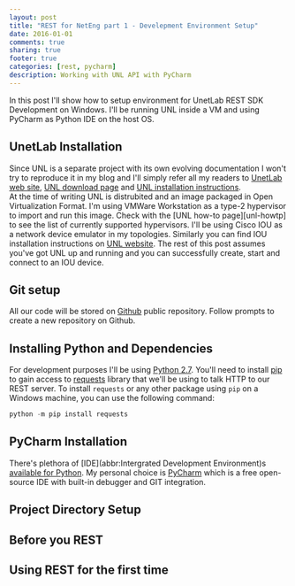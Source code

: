 ```yaml
---
layout: post
title: "REST for NetEng part 1 - Develepment Environment Setup"
date: 2016-01-01
comments: true
sharing: true
footer: true
categories: [rest, pycharm]
description: Working with UNL API with PyCharm
---
```


In this post I'll show how to setup environment for UnetLab REST SDK Development on Windows. I'll be running UNL inside a VM and using PyCharm as Python IDE on the host OS.

<!--more-->

## UnetLab Installation

Since UNL is a separate project with its own evolving documentation I won't try to reproduce it in my blog and I'll simply refer all my readers to [UnetLab web site][unl-main], [UNL download page][unl-download] and [UNL installation instructions][unl-howto].  
At the time of writing UNL is distrubited and an image packaged in Open Virtualization Format. I'm using VMWare Workstation as a type-2 hypervisor to import and run this image. Check with the [UNL how-to page][unl-howtp] to see the list of currently supported hypervisors.
I'll be using Cisco IOU as a network device emulator in my topologies. Similarly you can find IOU installation instructions on [UNL website][unl-iou]. The rest of this post assumes you've got UNL up and running and you can successfully create, start and connect to an IOU device.

## Git setup
All our code will be stored on [Github][github-link] public repository. Follow prompts to create a new repository on Github. 

## Installing Python and Dependencies
For development purposes I'll be using [Python 2.7][python-install]. You'll need to install [pip][pip-install] to gain access to [requests][requests-install] library that we'll be using to talk HTTP to our REST server. To install `requests` or any other package using `pip` on a Windows machine, you can use the following command:
``` powershell
python -m pip install requests
```

## PyCharm Installation
There's plethora of [IDE](abbr:Intergrated Development Environment)s [available for Python][python-ide]. My personal choice is [PyCharm][pycharm-main] which is a free open-source IDE with built-in debugger and GIT integration. 

## Project Directory Setup



## Before you REST

## Using REST for the first time


[unl-main]: http://www.unetlab.com/
[unl-download]: http://www.unetlab.com/download/index.html
[unl-howto]: http://www.unetlab.com/documentation/index.html
[unl-iou]: http://www.unetlab.com/2014/11/adding-cisco-iouiol-images/
[python-ide]: https://wiki.python.org/moin/IntegratedDevelopmentEnvironments
[pycharm-main]: https://www.jetbrains.com/pycharm/
[github-link]: https://github.com
[python-install]: https://www.python.org/downloads/release/python-2711/
[pip-install]: https://pip.pypa.io/en/latest/installing/
[requests-install]: http://docs.python-requests.org/en/latest/user/install/

